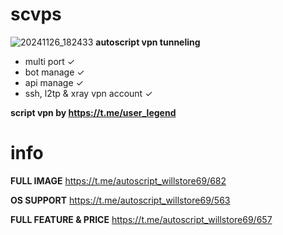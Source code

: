 # scvps
![20241126_182433](https://github.com/user-attachments/assets/45188236-1a1d-43db-9e72-63cd2e132875)
**autoscript vpn tunneling**

- multi port ✓
- bot manage ✓
- api manage ✓
- ssh, l2tp & xray vpn account ✓

**script vpn by https://t.me/user_legend**

# info

**FULL IMAGE**
https://t.me/autoscript_willstore69/682

**OS SUPPORT**
https://t.me/autoscript_willstore69/563

**FULL FEATURE & PRICE**
https://t.me/autoscript_willstore69/657
